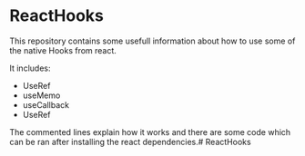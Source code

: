 # ReactHooks

This repository contains some usefull information about how to use some of the native Hooks from react.

It includes:

- UseRef
- useMemo
- useCallback
- UseRef

The commented lines explain how it works and there are some code which can be ran after installing the
react dependencies.# ReactHooks
